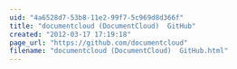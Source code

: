 ```yaml
---
uid: "4a6528d7-53b8-11e2-99f7-5c969d8d366f"
title: "documentcloud (DocumentCloud)  GitHub"
created: "2012-03-17 17:19:18"
page_url: "https://github.com/documentcloud"
filename: "documentcloud (DocumentCloud)  GitHub.html"
---
```

